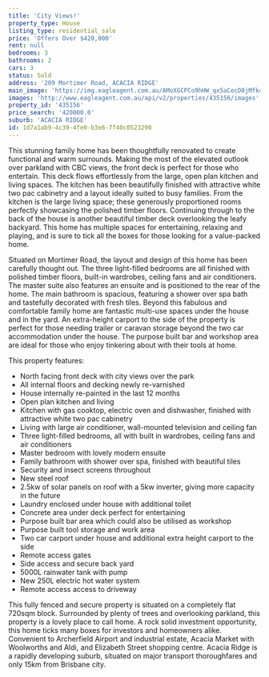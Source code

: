 ```yaml
---
title: 'City Views!'
property_type: House
listing_type: residential_sale
price: 'Offers Over $420,000'
rent: null
bedrooms: 3
bathrooms: 2
cars: 3
status: Sold
address: '209 Mortimer Road, ACACIA RIDGE'
main_image: 'https://img.eagleagent.com.au/AMoXGCPCo9hHW_qx5aCecD8jMfk=/1280x854/smart/https://s3-us-west-2.amazonaws.com/eagleagent-orig/images/6821102/125157758-image-M.jpg'
images: 'http://www.eagleagent.com.au/api/v2/properties/435156/images'
property_id: '435156'
price_search: '420000.0'
suburb: 'ACACIA RIDGE'
id: 1d7a1ab9-4c39-4fe0-b3e6-7f40c0523290
---
```

This stunning family home has been thoughtfully renovated to create functional and warm surrounds. Making the most of the elevated outlook over parkland with CBC views, the front deck is perfect for those who entertain. This deck flows effortlessly from the large, open plan kitchen and living spaces. The kitchen has been beautifully finished with attractive white two pac cabinetry and a layout ideally suited to busy families. From the kitchen is the large living space; these generously proportioned rooms perfectly showcasing the polished timber floors. Continuing through to the back of the house is another beautiful timber deck overlooking the leafy backyard. This home has multiple spaces for entertaining, relaxing and playing, and is sure to tick all the boxes for those looking for a value-packed home.

Situated on Mortimer Road, the layout and design of this home has been carefully thought out. The three light-filled bedrooms are all finished with polished timber floors, built-in wardrobes, ceiling fans and air conditioners. The master suite also features an ensuite and is positioned to the rear of the home. The main bathroom is spacious, featuring a shower over spa bath and tastefully decorated with fresh tiles. Beyond this fabulous and comfortable family home are fantastic multi-use spaces under the house and in the yard. An extra-height carport to the side of the property is perfect for those needing trailer or caravan storage beyond the two car accommodation under the house. The purpose built bar and workshop area are ideal for those who enjoy tinkering about with their tools at home.

This property features:

*  North facing front deck with city views over the park
*  All internal floors and decking newly re-varnished
*  House internally re-painted in the last 12 months
*  Open plan kitchen and living
*  Kitchen with gas cooktop, electric oven and dishwasher, finished with attractive white two pac cabinetry
*  Living with large air conditioner, wall-mounted television and ceiling fan
*  Three light-filled bedrooms, all with built in wardrobes, ceiling fans and air conditioners
*  Master bedroom with lovely modern ensuite
*  Family bathroom with shower over spa, finished with beautiful tiles
*  Security and insect screens throughout
*  New steel roof
*  2.5kw of solar panels on roof with a 5kw inverter, giving more capacity in the future
*  Laundry enclosed under house with additional toilet
*  Concrete area under deck perfect for entertaining
*  Purpose built bar area which could also be utilised as workshop
*  Purpose built tool storage and work area
*  Two car carport under house and additional extra height carport to the side
*  Remote access gates
*  Side access and secure back yard
*  5000L rainwater tank with pump
*  New 250L electric hot water system
*  Remote access access to driveway

This fully fenced and secure property is situated on a completely flat 720sqm block. Surrounded by plenty of trees and overlooking parkland, this property is a lovely place to call home. A rock solid investment opportunity, this home ticks many boxes for investors and homeowners alike. Convenient to Archerfield Airport and industrial estate, Acacia Market with Woolworths and Aldi, and Elizabeth Street shopping centre. Acacia Ridge is a rapidly developing suburb, situated on major transport thoroughfares and only 15km from Brisbane city.